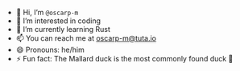 - 👋 Hi, I’m `@oscarp-m`
- 👀 I’m interested in coding
- 🌱 I’m currently learning Rust
- 📫 You can reach me at oscarp-m@tuta.io
- 😄 Pronouns: he/him
- ⚡ Fun fact: The Mallard duck is the most commonly found duck 🦆

<!---
oscarp-m/oscarp-m is a ✨ special ✨ repository because its `README.md` (this file) appears on your GitHub profile.
You can click the Preview link to take a look at your changes.
--->
